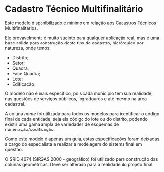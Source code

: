 Cadastro Técnico Multifinalitário
=================================

Este modelo disponibilizado é mínimo em relação aos Cadastros Técnicos Multifinalitários.

Ele provavelmente é muito sucinto para qualquer aplicação real, mas é uma base sólida
para construção deste tipo de cadastro, hierárquico por natureza, onde temos:

* Distrito;
* Setor;
* Quadra;
* Face Quadra;
* Lote;
* Edificação;

O modelo não é mais especifico, pois cada município tem sua realidade, nas questões de serviços públicos,
logradouros e até mesmo na área cadastral.

A coluna _nome_ foi utilizada para todos os modelos para identificar o código final de cada entidade, seja
ela código do lote ou do distrito, podendo existir uma gama ampla de variedades de esquemas de numeração/codificação.

Como este modelo é apenas um guia, estas especificações foram deixadas a cargo do especialista a realizar
a modelagem do sistema final em questão.

O SRID 4674 (SIRGAS 2000 - geográfico) foi utilizado para construção das colunas geométricas. Deve ser
alterado para a realidade do projeto final.